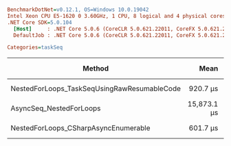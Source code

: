 ``` ini

BenchmarkDotNet=v0.12.1, OS=Windows 10.0.19042
Intel Xeon CPU E5-1620 0 3.60GHz, 1 CPU, 8 logical and 4 physical cores
.NET Core SDK=5.0.104
  [Host]     : .NET Core 5.0.6 (CoreCLR 5.0.621.22011, CoreFX 5.0.621.22011), X64 RyuJIT DEBUG
  DefaultJob : .NET Core 5.0.6 (CoreCLR 5.0.621.22011, CoreFX 5.0.621.22011), X64 RyuJIT

Categories=taskSeq  

```
|                                      Method |        Mean |     Error |    StdDev | Ratio | RatioSD |     Gen 0 |    Gen 1 | Gen 2 |   Allocated |
|-------------------------------------------- |------------:|----------:|----------:|------:|--------:|----------:|---------:|------:|------------:|
| NestedForLoops_TaskSeqUsingRawResumableCode |    920.7 μs |  16.38 μs |  14.52 μs |  1.53 |    0.04 |   58.5938 |        - |     - |    300.4 KB |
|                     AsyncSeq_NestedForLoops | 15,873.1 μs | 306.40 μs | 300.93 μs | 26.38 |    0.69 | 4500.0000 | 156.2500 |     - | 23029.53 KB |
|        NestedForLoops_CSharpAsyncEnumerable |    601.7 μs |  11.16 μs |   9.89 μs |  1.00 |    0.00 |   24.4141 |        - |     - |    128.2 KB |
